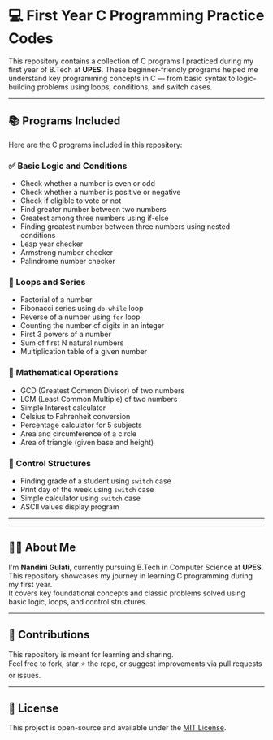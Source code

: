 # 💻 First Year C Programming Practice Codes

This repository contains a collection of C programs I practiced during my first year of B.Tech at **UPES**. These beginner-friendly programs helped me understand key programming concepts in C — from basic syntax to logic-building problems using loops, conditions, and switch cases.

---

## 📚 Programs Included

Here are the C programs included in this repository:

### ✅ Basic Logic and Conditions
- Check whether a number is even or odd
- Check whether a number is positive or negative
- Check if eligible to vote or not
- Find greater number between two numbers
- Greatest among three numbers using if-else
- Finding greatest number between three numbers using nested conditions
- Leap year checker
- Armstrong number checker
- Palindrome number checker

### 🔢 Loops and Series
- Factorial of a number
- Fibonacci series using `do-while` loop
- Reverse of a number using `for` loop
- Counting the number of digits in an integer
- First 3 powers of a number
- Sum of first N natural numbers
- Multiplication table of a given number

### 🧮 Mathematical Operations
- GCD (Greatest Common Divisor) of two numbers
- LCM (Least Common Multiple) of two numbers
- Simple Interest calculator
- Celsius to Fahrenheit conversion
- Percentage calculator for 5 subjects
- Area and circumference of a circle
- Area of triangle (given base and height)

### 🧠 Control Structures
- Finding grade of a student using `switch` case
- Print day of the week using `switch` case
- Simple calculator using `switch` case
- ASCII values display program

---


---

## 👩‍💻 About Me

I'm **Nandini Gulati**, currently pursuing B.Tech in Computer Science at **UPES**.  
This repository showcases my journey in learning C programming during my first year.  
It covers key foundational concepts and classic problems solved using basic logic, loops, and control structures.

---

## 🤝 Contributions

This repository is meant for learning and sharing.  
Feel free to fork, star ⭐ the repo, or suggest improvements via pull requests or issues.

---

## 📄 License

This project is open-source and available under the [MIT License](LICENSE).

